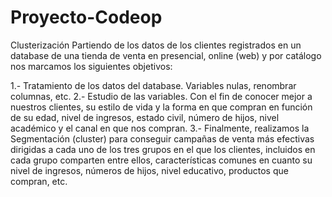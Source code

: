 # Proyecto-Codeop
Clusterización
Partiendo de los datos de los clientes registrados en un database de una tienda de venta en presencial, online (web) y por catálogo nos marcamos los siguientes objetivos:

1.- Tratamiento de los datos del database. Variables nulas, renombrar columnas, etc.
2.- Estudio de las variables. Con el fin de conocer mejor a nuestros clientes, su estilo de vida y la forma en que compran en función de su edad, nivel de ingresos, estado civil,  número de hijos, nivel académico y el canal en que nos compran. 
3.- Finalmente, realizamos la Segmentación (cluster) para conseguir campañas de venta más efectivas dirigidas a cada uno de los tres grupos en el que los clientes, incluidos en cada grupo comparten entre ellos, características comunes en cuanto su nivel de ingresos, números de hijos, nivel educativo, productos que compran, etc.
